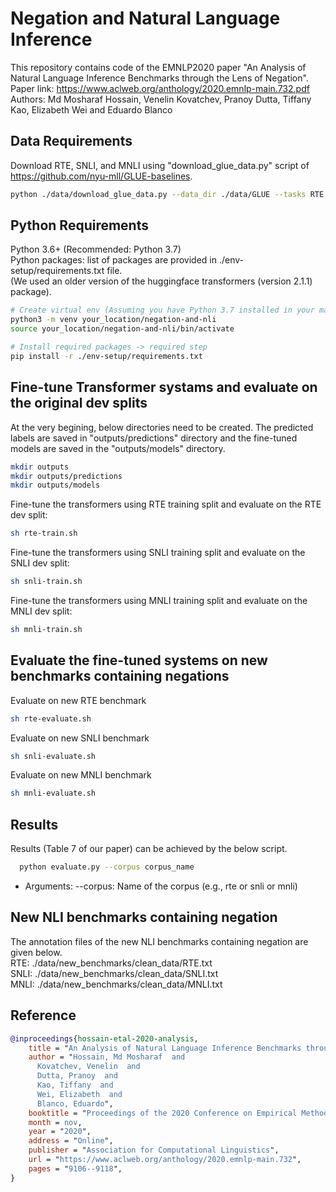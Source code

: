 Negation and Natural Language Inference
===================================================================
This repository contains code of the EMNLP2020 paper "An Analysis of Natural Language Inference Benchmarks through the Lens of Negation". Paper link: https://www.aclweb.org/anthology/2020.emnlp-main.732.pdf  
Authors: Md Mosharaf Hossain, Venelin Kovatchev, Pranoy Dutta, Tiffany Kao, Elizabeth Wei and Eduardo Blanco  

## Data Requirements
Download RTE, SNLI, and MNLI using "download_glue_data.py" script of https://github.com/nyu-mll/GLUE-baselines.
```bash
python ./data/download_glue_data.py --data_dir ./data/GLUE --tasks RTE,SNLI,MNLI
```

## Python Requirements
Python 3.6+ (Recommended: Python 3.7)  
Python packages: list of packages are provided in ./env-setup/requirements.txt file.  
(We used an older version of the huggingface transformers (version 2.1.1) package).

```bash
# Create virtual env (Assuming you have Python 3.7 installed in your machine) -> optional step
python3 -m venv your_location/negation-and-nli
source your_location/negation-and-nli/bin/activate

# Install required packages -> required step
pip install -r ./env-setup/requirements.txt
```

## Fine-tune Transformer systams and evaluate on the original dev splits
At the very begining, below directories need to be created. The predicted labels are saved in "outputs/predictions" directory and the fine-tuned models are saved in the "outputs/models" directory.
```bash
mkdir outputs
mkdir outputs/predictions
mkdir outputs/models
```

Fine-tune the transformers using RTE training split and evaluate on the RTE dev split:  
```bash
sh rte-train.sh
```
Fine-tune the transformers using SNLI training split and evaluate on the SNLI dev split:
```bash
sh snli-train.sh
```
Fine-tune the transformers using MNLI training split and evaluate on the MNLI dev split:
```bash
sh mnli-train.sh
```

## Evaluate the fine-tuned systems on new benchmarks containing negations
Evaluate on new RTE benchmark  
```bash
sh rte-evaluate.sh
```
Evaluate on new SNLI benchmark  
```bash
sh snli-evaluate.sh
```
Evaluate on new MNLI benchmark  
```bash
sh mnli-evaluate.sh
```



## Results
Results (Table 7 of our paper) can be achieved by the below script.
```bash
  python evaluate.py --corpus corpus_name
```
  + Arguments:
	  --corpus: Name of the corpus (e.g., rte or snli or mnli)
  

## New NLI benchmarks containing negation
The annotation files of the new NLI benchmarks containing negation are given below.  
RTE: ./data/new_benchmarks/clean_data/RTE.txt  
SNLI: ./data/new_benchmarks/clean_data/SNLI.txt  
MNLI: ./data/new_benchmarks/clean_data/MNLI.txt  


## Reference
```bibtex
@inproceedings{hossain-etal-2020-analysis,
    title = "An Analysis of Natural Language Inference Benchmarks through the Lens of Negation",
    author = "Hossain, Md Mosharaf  and
      Kovatchev, Venelin  and
      Dutta, Pranoy  and
      Kao, Tiffany  and
      Wei, Elizabeth  and
      Blanco, Eduardo",
    booktitle = "Proceedings of the 2020 Conference on Empirical Methods in Natural Language Processing (EMNLP)",
    month = nov,
    year = "2020",
    address = "Online",
    publisher = "Association for Computational Linguistics",
    url = "https://www.aclweb.org/anthology/2020.emnlp-main.732",
    pages = "9106--9118",
}
```
